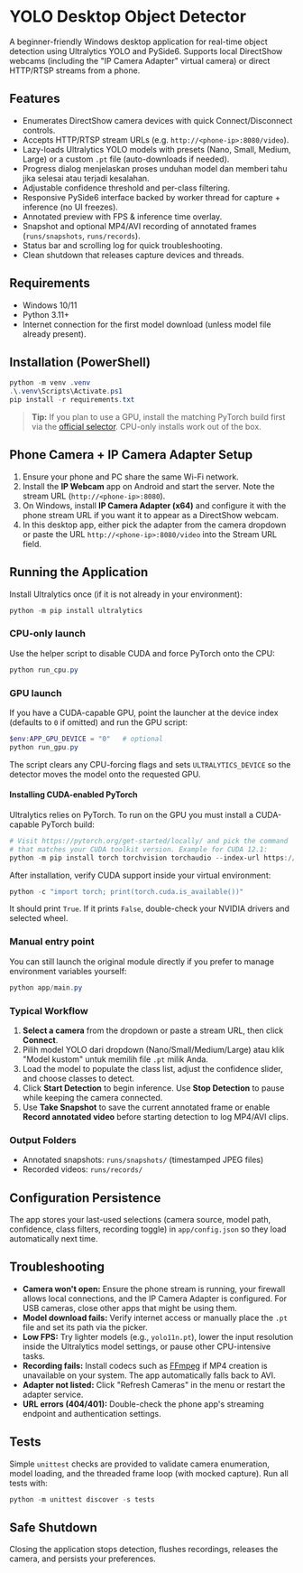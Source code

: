 ﻿# YOLO Desktop Object Detector

A beginner-friendly Windows desktop application for real-time object detection using Ultralytics YOLO and PySide6. Supports local DirectShow webcams (including the "IP Camera Adapter" virtual camera) or direct HTTP/RTSP streams from a phone.

## Features
- Enumerates DirectShow camera devices with quick Connect/Disconnect controls.
- Accepts HTTP/RTSP stream URLs (e.g. `http://<phone-ip>:8080/video`).
- Lazy-loads Ultralytics YOLO models with presets (Nano, Small, Medium, Large) or a custom `.pt` file (auto-downloads if needed).
- Progress dialog menjelaskan proses unduhan model dan memberi tahu jika selesai atau terjadi kesalahan.
- Adjustable confidence threshold and per-class filtering.
- Responsive PySide6 interface backed by worker thread for capture + inference (no UI freezes).
- Annotated preview with FPS & inference time overlay.
- Snapshot and optional MP4/AVI recording of annotated frames (`runs/snapshots`, `runs/records`).
- Status bar and scrolling log for quick troubleshooting.
- Clean shutdown that releases capture devices and threads.

## Requirements
- Windows 10/11
- Python 3.11+
- Internet connection for the first model download (unless model file already present).

## Installation (PowerShell)
```powershell
python -m venv .venv
.\.venv\Scripts\Activate.ps1
pip install -r requirements.txt
```
> **Tip:** If you plan to use a GPU, install the matching PyTorch build first via the [official selector](https://pytorch.org/get-started/locally/). CPU-only installs work out of the box.

## Phone Camera + IP Camera Adapter Setup
1. Ensure your phone and PC share the same Wi-Fi network.
2. Install the **IP Webcam** app on Android and start the server. Note the stream URL (`http://<phone-ip>:8080`).
3. On Windows, install **IP Camera Adapter (x64)** and configure it with the phone stream URL if you want it to appear as a DirectShow webcam.
4. In this desktop app, either pick the adapter from the camera dropdown or paste the URL `http://<phone-ip>:8080/video` into the Stream URL field.

## Running the Application
Install Ultralytics once (if it is not already in your environment):
```powershell
python -m pip install ultralytics
```

### CPU-only launch
Use the helper script to disable CUDA and force PyTorch onto the CPU:
```powershell
python run_cpu.py
```

### GPU launch
If you have a CUDA-capable GPU, point the launcher at the device index (defaults to `0` if omitted) and run the GPU script:
```powershell
$env:APP_GPU_DEVICE = "0"   # optional
python run_gpu.py
```
The script clears any CPU-forcing flags and sets `ULTRALYTICS_DEVICE` so the detector moves the model onto the requested GPU.

#### Installing CUDA-enabled PyTorch
Ultralytics relies on PyTorch. To run on the GPU you must install a CUDA-capable PyTorch build:
```powershell
# Visit https://pytorch.org/get-started/locally/ and pick the command
# that matches your CUDA toolkit version. Example for CUDA 12.1:
python -m pip install torch torchvision torchaudio --index-url https://download.pytorch.org/whl/cu121
```
After installation, verify CUDA support inside your virtual environment:
```powershell
python -c "import torch; print(torch.cuda.is_available())"
```
It should print `True`. If it prints `False`, double-check your NVIDIA drivers and selected wheel.

### Manual entry point
You can still launch the original module directly if you prefer to manage environment variables yourself:
```powershell
python app/main.py
```

### Typical Workflow
1. **Select a camera** from the dropdown or paste a stream URL, then click **Connect**.
2. Pilih model YOLO dari dropdown (Nano/Small/Medium/Large) atau klik "Model kustom" untuk memilih file `.pt` milik Anda.
3. Load the model to populate the class list, adjust the confidence slider, and choose classes to detect.
4. Click **Start Detection** to begin inference. Use **Stop Detection** to pause while keeping the camera connected.
5. Use **Take Snapshot** to save the current annotated frame or enable **Record annotated video** before starting detection to log MP4/AVI clips.

### Output Folders
- Annotated snapshots: `runs/snapshots/` (timestamped JPEG files)
- Recorded videos: `runs/records/`

## Configuration Persistence
The app stores your last-used selections (camera source, model path, confidence, class filters, recording toggle) in `app/config.json` so they load automatically next time.

## Troubleshooting
- **Camera won't open:** Ensure the phone stream is running, your firewall allows local connections, and the IP Camera Adapter is configured. For USB cameras, close other apps that might be using them.
- **Model download fails:** Verify internet access or manually place the `.pt` file and set its path via the picker.
- **Low FPS:** Try lighter models (e.g., `yolo11n.pt`), lower the input resolution inside the Ultralytics model settings, or pause other CPU-intensive tasks.
- **Recording fails:** Install codecs such as [FFmpeg](https://ffmpeg.org/) if MP4 creation is unavailable on your system. The app automatically falls back to AVI.
- **Adapter not listed:** Click "Refresh Cameras" in the menu or restart the adapter service.
- **URL errors (404/401):** Double-check the phone app's streaming endpoint and authentication settings.

## Tests
Simple `unittest` checks are provided to validate camera enumeration, model loading, and the threaded frame loop (with mocked capture). Run all tests with:
```powershell
python -m unittest discover -s tests
```

## Safe Shutdown
Closing the application stops detection, flushes recordings, releases the camera, and persists your preferences.
